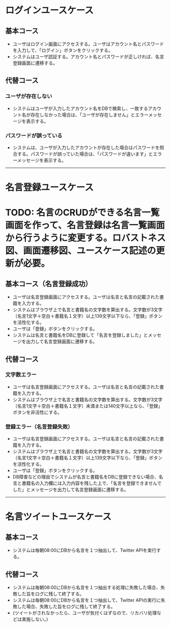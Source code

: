 # ログインユースケース

## 基本コース

- ユーザはログイン画面にアクセスする。ユーザはアカウント名とパスワードを入力して、「ログイン」ボタンをクリックする。
- システムはユーザ認証する。アカウント名とパスワードが正しければ、名言登録画面に遷移する。

## 代替コース

### ユーザが存在しない

- システムはユーザが入力したアカウント名をDBで検索し、一致するアカウント名が存在しなかった場合は、「ユーザが存在しません」とエラーメッセージを表示する。

### パスワードが誤っている

- システムは、ユーザが入力したアカウントが存在した場合はパスワードを照合する。パスワードが誤っていた場合は、「パスワードが違います」とエラーメッセージを表示する。

---

# 名言登録ユースケース

# TODO: 名言のCRUDができる名言一覧画面を作って、名言登録は名言一覧画面から行うように変更する。ロバストネス図、画面遷移図、ユースケース記述の更新が必要。

## 基本コース（名言登録成功）

- ユーザは名言登録画面にアクセスする。ユーザは名言と名言の記載された書籍を入力する。
- システムはブラウザ上で名言と書籍名の文字数を算出する。文字数が3文字（名言1文字＋空白＋書籍名１文字）以上139文字以下なら、「登録」ボタンを活性化する。
- ユーザは「登録」ボタンをクリックする。
- システムは名言と書籍名をDBに登録して「名言を登録しました」とメッセージを出力して名言登録画面に遷移する。

## 代替コース

### 文字数エラー

- ユーザは名言登録画面にアクセスする。ユーザは名言と名言の記載された書籍を入力する。
- システムはブラウザ上で名言と書籍名の文字数を算出する。文字数が3文字（名言1文字＋空白＋書籍名１文字）未満または140文字以上なら、「登録」ボタンを非活性にする。

### 登録エラー（名言登録失敗）

- ユーザは名言登録画面にアクセスする。ユーザは名言と名言の記載された書籍を入力する。
- システムはブラウザ上で名言と書籍名の文字数を算出する。文字数が3文字（名言1文字＋空白＋書籍名１文字）以上139文字以下なら、「登録」ボタンを活性化する。
- ユーザは「登録」ボタンをクリックする。
- DB障害などの理由でシステムが名言と書籍名をDBに登録できない場合、名言と書籍名の入力欄には入力内容を残した上で、「名言を登録できませんでした」とメッセージを出力して名言登録画面に遷移する。

---

# 名言ツイートユースケース

## 基本コース

- システムは毎朝08:00にDBから名言を１つ抽出して、Twitter APIを実行する。

## 代替コース

- システムは毎朝08:00にDBから名言を１つ抽出する処理に失敗した場合、失敗した旨をログに残して終了する。
- システムは毎朝08:00にDBから名言を１つ抽出して、Twitter APIの実行に失敗した場合、失敗した旨をログに残して終了する。
- (ツイートがされなかったら、ユーザが気付くはずなので、リカバリ処理などは実施しない。)